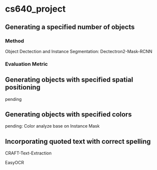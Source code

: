 # cs640_project

## Generating a specified number of objects
### Method
Object Dectection and Instance Segmentation: Dectectron2-Mask-RCNN
### Evaluation Metric

## Generating objects with specified spatial positioning
pending

## Generating objects with specified colors
pending: Color analyze base on Instance Mask

## Incorporating quoted text with correct spelling
CRAFT-Text-Extraction

EasyOCR
